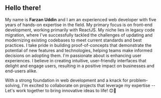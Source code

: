 ## Hello there! 

My name is **Farzan Uddin** and I am an experienced web developer with five years of hands-on expertise in the field. My primary focus is on front-end development, working primarily with ReactJS. My niche lies in legacy code migration, where I've successfully tackled the challenges of updating and modernizing existing codebases to meet current standards and best practices. I take pride in building proof-of-concepts that demonstrate the potential of new features and technologies, helping teams make informed decisions on adopting them. I'm passionate about is enhancing user experiences. I believe in creating intuitive, user-friendly interfaces that delight and engage users, resulting in a positive impact on businesses and end-users alike.

With a strong foundation in web development and a knack for problem-solving, I'm excited to collaborate on projects that leverage my expertise -- Let's work together to bring innovative ideas to life! 😊🚀
